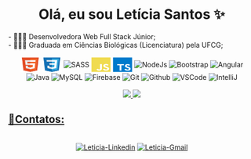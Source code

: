 <h1 align="center"> Olá, eu sou Letícia Santos ✨ </h1>
- 👩🏾‍💻 Desenvolvedora Web Full Stack Júnior; <br>
- 👩🏾‍🔬 Graduada em Ciências Biológicas (Licenciatura) pela UFCG;

<div align="center"><br>
  <img align="center" alt="HTML" height="30" width="40" src="https://raw.githubusercontent.com/devicons/devicon/master/icons/html5/html5-original.svg">
  <img align="center" alt="CSS" height="30" width="40" src="https://raw.githubusercontent.com/devicons/devicon/master/icons/css3/css3-original.svg">
  <img align="center" alt="SASS" height="30" width="30" src="https://cdn-icons-png.flaticon.com/512/5968/5968358.png"/>
  <img align="center" alt="JS" height="30" width="40" src="https://raw.githubusercontent.com/devicons/devicon/master/icons/javascript/javascript-plain.svg">
  <img align="center" alt="TS" height="30" width="40" src="https://raw.githubusercontent.com/devicons/devicon/master/icons/typescript/typescript-plain.svg">
  <img align="center" alt="NodeJs" height="30" width="40" src="https://cdn.jsdelivr.net/gh/devicons/devicon/icons/nodejs/nodejs-original.svg"/>
  <img align="center" alt="Bootstrap" height="40" width="40" src="https://cdn.jsdelivr.net/gh/devicons/devicon/icons/bootstrap/bootstrap-original.svg"/>
  <img align="center" alt="Angular" height="30" width="40" src="https://cdn.jsdelivr.net/gh/devicons/devicon/icons/angularjs/angularjs-plain.svg"/>
  <img align="center" alt="Java" height="30" width="40" src="https://cdn.jsdelivr.net/gh/devicons/devicon/icons/java/java-original.svg"/>
  <img align="center" alt="MySQL" height="30" width="40" src="https://cdn.jsdelivr.net/gh/devicons/devicon/icons/mysql/mysql-original.svg"/>
  <img align="center" alt="Firebase" height="30" width="40" src="https://cdn.jsdelivr.net/gh/devicons/devicon/icons/firebase/firebase-plain.svg"/>
  <img align="center" alt="Git" height="30" width="40" src="https://cdn.jsdelivr.net/gh/devicons/devicon/icons/git/git-plain.svg"/>
  <img align="center" alt="Github" height="40" width="40" src="https://cdn-icons-png.flaticon.com/512/5968/5968866.png"/>
  <img align="center" alt="VSCode" height="30" width="40" src="https://cdn.jsdelivr.net/gh/devicons/devicon/icons/vscode/vscode-original.svg">
  <img align="center" alt="IntelliJ" height="30" width="40" src="https://upload.wikimedia.org/wikipedia/commons/9/9c/IntelliJ_IDEA_Icon.svg">
</div><br>

<div align="center">
  <a href="https://github.com/leticiaa-s">
  <img height="180em" src="https://github-readme-stats.vercel.app/api?username=leticiaa-s&show_icons=true&theme=aura&include_all_commits=true&count_private=true"/>
  <img height="180em" src="https://github-readme-stats.vercel.app/api/top-langs/?username=leticiaa-s&layout=compact&langs_count=7&theme=aura"/>
</div>

## 📧Contatos:
<div align="center"><br>
<a href="https://www.linkedin.com/in/leticia-santos-querino/" target="_blank"><img align="center" alt="Leticia-Linkedin" src="https://img.shields.io/badge/LinkedIn-0077B5?style=for-the-badge&logo=linkedin&logoColor=white"></a>
<a href="mailto:leticiasqr97@gmail.com" target="_blank"><img align="center" alt="Leticia-Gmail" src="https://img.shields.io/badge/Gmail-D14836?style=for-the-badge&logo=gmail&logoColor=white"></a>
</div>
